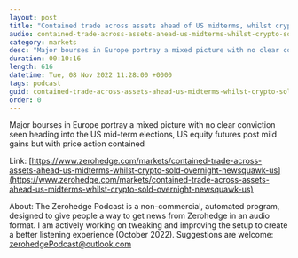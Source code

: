 ```yaml
---
layout: post
title: "Contained trade across assets ahead of US midterms, whilst crypto sold off overnight - Newsquawk US Market Open"
audio: contained-trade-across-assets-ahead-us-midterms-whilst-crypto-sold-overnight-newsquawk-us-0
category: markets
desc: "Major bourses in Europe portray a mixed picture with no clear conviction seen heading into the US mid-term elections, US equity futures post mild gains but with price action contained"
duration: 00:10:16
length: 616
datetime: Tue, 08 Nov 2022 11:28:00 +0000
tags: podcast
guid: contained-trade-across-assets-ahead-us-midterms-whilst-crypto-sold-overnight-newsquawk-us-0
order: 0
---
```

Major bourses in Europe portray a mixed picture with no clear conviction seen heading into the US mid-term elections, US equity futures post mild gains but with price action contained

Link: [https://www.zerohedge.com/markets/contained-trade-across-assets-ahead-us-midterms-whilst-crypto-sold-overnight-newsquawk-us](https://www.zerohedge.com/markets/contained-trade-across-assets-ahead-us-midterms-whilst-crypto-sold-overnight-newsquawk-us)

About: The Zerohedge Podcast is a non-commercial, automated program, designed to give people a way to get news from Zerohedge in an audio format.  I am actively working on tweaking and improving the setup to create a better listening experience (October 2022).  Suggestions are welcome: [zerohedgePodcast@outlook.com](mailto:zerohedgePodcast@outlook.com)
